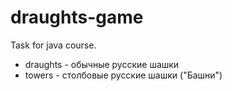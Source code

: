# draughts-game
Task for java course.

* draughts - обычные русские шашки
* towers - столбовые русские шашки ("Башни")
